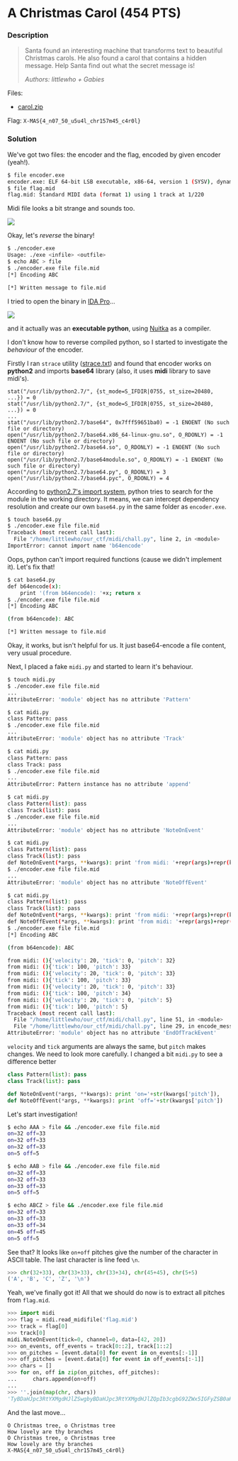 # A Christmas Carol (454 PTS)

### Description

>Santa found an interesting machine that transforms text to beautiful Christmas carols. He also found a carol that contains a hidden message. Help Santa find out what the secret message is!
>
>_Authors: littlewho + Gabies_

Files:
- [carol.zip](carol.zip)

Flag: ```X-MAS{4_n07_50_u5u4l_chr157m45_c4r0l}```

### Solution

We've got two files: the encoder and the flag, encoded by given encoder (yeah!).

```sh
$ file encoder.exe 
encoder.exe: ELF 64-bit LSB executable, x86-64, version 1 (SYSV), dynamically linked, interpreter /lib64/ld-linux-x86-64.so.2, for GNU/Linux 3.2.0, BuildID[sha1]=f51f0d393d69dc03ad75319591f25174696c6ac0, stripped
$ file flag.mid 
flag.mid: Standard MIDI data (format 1) using 1 track at 1/220
``` 

Midi file looks a bit strange and sounds too. 

<p><img src='images/audacity.jpg' /></p>

Okay, let's _reverse_ the binary!

```sh
$ ./encoder.exe 
Usage: ./exe <infile> <outfile>
$ echo ABC > file
$ ./encoder.exe file file.mid
[*] Encoding ABC

[*] Written message to file.mid
```

I tried to open the binary in [IDA Pro](https://en.wikipedia.org/wiki/Interactive_Disassembler)...

<p><img src='images/ida.jpg' /></p>

and it actually was an **executable python**, using [Nuitka](https://github.com/Nuitka/Nuitka) as a compiler.

I don't know how to reverse compiled python, so I started to investigate the _behaviour_ of the encoder.

Firstly I ran `strace` utility ([strace.txt](strace.txt)) and found that encoder works on **python2** and imports **base64** library (also, it uses **midi** library to save midi's).

```
stat("/usr/lib/python2.7/", {st_mode=S_IFDIR|0755, st_size=20480, ...}) = 0
stat("/usr/lib/python2.7/", {st_mode=S_IFDIR|0755, st_size=20480, ...}) = 0
...
stat("/usr/lib/python2.7/base64", 0x7fff59651ba0) = -1 ENOENT (No such file or directory)
open("/usr/lib/python2.7/base64.x86_64-linux-gnu.so", O_RDONLY) = -1 ENOENT (No such file or directory)
open("/usr/lib/python2.7/base64.so", O_RDONLY) = -1 ENOENT (No such file or directory)
open("/usr/lib/python2.7/base64module.so", O_RDONLY) = -1 ENOENT (No such file or directory)
open("/usr/lib/python2.7/base64.py", O_RDONLY) = 3
open("/usr/lib/python2.7/base64.pyc", O_RDONLY) = 4
```

According to [python2.7's import system](https://docs.python.org/2/tutorial/modules.html), python tries to search for the module in the working directory. It means, we can intercept dependency resolution and create our own `base64.py` in the same folder as `encoder.exe`.

```sh
$ touch base64.py
$ ./encoder.exe file file.mid 
Traceback (most recent call last):
  File "/home/littlewho/our_ctf/midi/chall.py", line 2, in <module>
ImportError: cannot import name 'b64encode'
```

Oops, python can't import required functions (cause we didn't implement it). Let's fix that!

```sh
$ cat base64.py
def b64encode(x):
    print '(from b64encode): '+x; return x
$ ./encoder.exe file file.mid 
[*] Encoding ABC

(from b64encode): ABC

[*] Written message to file.mid
```

Okay, it works, but isn't helpful for us. It just base64-encode a file content, very usual procedure.

Next, I placed a fake `midi.py` and started to learn it's behaviour.

```sh
$ touch midi.py
$ ./encoder.exe file file.mid 
...
AttributeError: 'module' object has no attribute 'Pattern'

$ cat midi.py
class Pattern: pass
$ ./encoder.exe file file.mid 
...
AttributeError: 'module' object has no attribute 'Track'

$ cat midi.py
class Pattern: pass
class Track: pass
$ ./encoder.exe file file.mid 
...
AttributeError: Pattern instance has no attribute 'append'

$ cat midi.py
class Pattern(list): pass
class Track(list): pass
$ ./encoder.exe file file.mid 
...
AttributeError: 'module' object has no attribute 'NoteOnEvent'

$ cat midi.py
class Pattern(list): pass
class Track(list): pass
def NoteOnEvent(*args, **kwargs): print 'from midi: '+repr(args)+repr(kwargs)
$ ./encoder.exe file file.mid 
...
AttributeError: 'module' object has no attribute 'NoteOffEvent'

$ cat midi.py
class Pattern(list): pass
class Track(list): pass
def NoteOnEvent(*args, **kwargs): print 'from midi: '+repr(args)+repr(kwargs)
def NoteOffEvent(*args, **kwargs): print 'from midi: '+repr(args)+repr(kwargs)
$ ./encoder.exe file file.mid 
[*] Encoding ABC

(from b64encode): ABC

from midi: (){'velocity': 20, 'tick': 0, 'pitch': 32}
from midi: (){'tick': 100, 'pitch': 33}
from midi: (){'velocity': 20, 'tick': 0, 'pitch': 33}
from midi: (){'tick': 100, 'pitch': 33}
from midi: (){'velocity': 20, 'tick': 0, 'pitch': 33}
from midi: (){'tick': 100, 'pitch': 34}
from midi: (){'velocity': 20, 'tick': 0, 'pitch': 5}
from midi: (){'tick': 100, 'pitch': 5}
Traceback (most recent call last):
  File "/home/littlewho/our_ctf/midi/chall.py", line 51, in <module>
  File "/home/littlewho/our_ctf/midi/chall.py", line 29, in encode_message
AttributeError: 'module' object has no attribute 'EndOfTrackEvent'
```

`velocity` and `tick` arguments are always the same, but `pitch` makes changes. We need to look more carefully. I changed a bit `midi.py` to see a difference better

```py
class Pattern(list): pass
class Track(list): pass

def NoteOnEvent(*args, **kwargs): print 'on='+str(kwargs['pitch']),
def NoteOffEvent(*args, **kwargs): print 'off='+str(kwargs['pitch'])
```

Let's start investigation!

```sh
$ echo AAA > file && ./encoder.exe file file.mid 
on=32 off=33
on=32 off=33
on=32 off=33
on=5 off=5

$ echo AAB > file && ./encoder.exe file file.mid 
on=32 off=33
on=32 off=33
on=33 off=33
on=5 off=5

$ echo ABCZ > file && ./encoder.exe file file.mid 
on=32 off=33
on=33 off=33
on=33 off=34
on=45 off=45
on=5 off=5
```

See that? It looks like `on+off` pitches give the number of the character in ASCII table. The last character is line feed `\n`.

```py
>>> chr(32+33), chr(33+33), chr(33+34), chr(45+45), chr(5+5)
('A', 'B', 'C', 'Z', '\n')
```

Yeah, we've finally got it! All that we should do now is to extract all pitches from `flag.mid`.

```py
>>> import midi
>>> flag = midi.read_midifile('flag.mid')
>>> track = flag[0]
>>> track[0]
midi.NoteOnEvent(tick=0, channel=0, data=[42, 20])
>>> on_events, off_events = track[0::2], track[1::2]
>>> on_pitches = [event.data[0] for event in on_events[:-1]]
>>> off_pitches = [event.data[0] for event in off_events[:-1]]
>>> chars = []
>>> for on, off in zip(on_pitches, off_pitches):
...     chars.append(on+off)
... 
>>> ''.join(map(chr, chars))
'TyBDaHJpc3RtYXMgdHJlZSwgbyBDaHJpc3RtYXMgdHJlZQpIb3cgbG92ZWx5IGFyZSB0aHkgYnJhbmNoZXMKTyBDaHJpc3RtYXMgdHJlZSwgbyBDaHJpc3RtYXMgdHJlZQpIb3cgbG92ZWx5IGFyZSB0aHkgYnJhbmNoZXMKWC1NQVN7NF9uMDdfNTBfdTV1NGxfY2hyMTU3bTQ1X2M0cjBsfQ='
```

And the last move...

```
O Christmas tree, o Christmas tree
How lovely are thy branches
O Christmas tree, o Christmas tree
How lovely are thy branches
X-MAS{4_n07_50_u5u4l_chr157m45_c4r0l}
```
